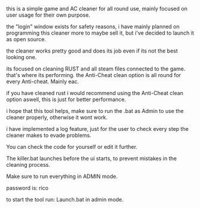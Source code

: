 this is a simple game and AC cleaner for all round use, mainly focused on user usage for their own purpose. 

the "login" window exists for safety reasons, i have mainly planned on programming this cleaner more to maybe sell it, but i've decided to launch it as open source. 

the cleaner works pretty good and does its job even if its not the best looking one. 

its focused on cleaning RUST and all steam files connected to the game. that's where its performing. the Anti-Cheat clean option is all round for every Anti-cheat. Mainly eac.

if you have cleaned rust i would recommend using the Anti-Cheat clean option aswell, this is just for better performance. 

i hope that this tool helps, make sure to run the .bat as Admin to use the cleaner properly, otherwise it wont work. 

i have implemented a log feature, just for the user to check every step the cleaner makes to evade problems.

You can check the code for yourself or edit it further.

The killer.bat launches before the ui starts, to prevent mistakes in the cleaning process.

Make sure to run everything in ADMIN mode.

password is: rico

to start the tool run: Launch.bat in admin mode.

